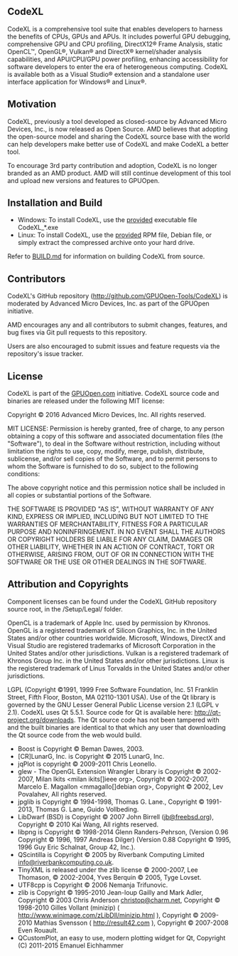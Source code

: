## CodeXL

CodeXL is a comprehensive tool suite that enables developers to harness the benefits of CPUs, GPUs and APUs. It includes powerful GPU debugging, comprehensive GPU and CPU profiling, DirectX12® Frame Analysis, static OpenCL™, OpenGL®, Vulkan® and DirectX® kernel/shader analysis capabilities, and APU/CPU/GPU power profiling, enhancing accessibility for software developers to enter the era of heterogeneous computing. CodeXL is available both as a Visual Studio® extension and a standalone user interface application for Windows® and Linux®.

## Motivation

CodeXL, previously a tool developed as closed-source by Advanced Micro Devices, Inc., is now released as Open Source. AMD believes that adopting the open-source model and sharing the CodeXL source base with the world can help developers make better use of CodeXL and make CodeXL a better tool.

To encourage 3rd party contribution and adoption, CodeXL is no longer branded as an AMD product. AMD will still continue development of this tool and upload new versions and features to GPUOpen.


## Installation and Build

* Windows: To install CodeXL, use the [provided](https://github.com/GPUOpen-Tools/CodeXL/releases) executable file CodeXL_*.exe
* Linux: To install CodeXL, use the [provided](https://github.com/GPUOpen-Tools/CodeXL/releases) RPM file, Debian file, or simply extract the compressed archive onto your hard drive.


Refer to [BUILD.md](BUILD.md) for information on building CodeXL from source.

## Contributors

CodeXL's GitHub repository (http://github.com/GPUOpen-Tools/CodeXL) is moderated by Advanced Micro Devices, Inc. as part of the GPUOpen initiative.

AMD encourages any and all contributors to submit changes, features, and bug fixes via Git pull requests to this repository.

Users are also encouraged to submit issues and feature requests via the repository's issue tracker.

## License

CodeXL is part of the [GPUOpen.com](http://gpuopen.com/) initiative. CodeXL source code and binaries are released under the following MIT license:

Copyright © 2016 Advanced Micro Devices, Inc. All rights reserved.

MIT LICENSE:
Permission is hereby granted, free of charge, to any person obtaining a copy of this software and associated documentation files (the "Software"), to deal in the Software without restriction, including without limitation the rights to use, copy, modify, merge, publish, distribute, sublicense, and/or sell copies of the Software, and to permit persons to whom the Software is furnished to do so, subject to the following conditions:
 
The above copyright notice and this permission notice shall be included in all copies or substantial portions of the Software.
 
THE SOFTWARE IS PROVIDED "AS IS", WITHOUT WARRANTY OF ANY KIND, EXPRESS OR IMPLIED, INCLUDING BUT NOT LIMITED TO THE WARRANTIES OF MERCHANTABILITY, FITNESS FOR A PARTICULAR PURPOSE AND NONINFRINGEMENT.  IN NO EVENT SHALL THE AUTHORS OR COPYRIGHT HOLDERS BE LIABLE FOR ANY CLAIM, DAMAGES OR OTHER LIABILITY, WHETHER IN AN ACTION OF CONTRACT, TORT OR OTHERWISE, ARISING FROM, OUT OF OR IN CONNECTION WITH THE SOFTWARE OR THE USE OR OTHER DEALINGS IN THE SOFTWARE.

## Attribution and Copyrights

Component licenses can be found under the CodeXL GitHub repository source root, in the /Setup/Legal/ folder.

OpenCL is a trademark of Apple Inc. used by permission by Khronos. OpenGL is a registered trademark of Silicon Graphics, Inc. in the United States and/or other countries worldwide. Microsoft, Windows, DirectX and Visual Studio are registered trademarks of Microsoft Corporation in the United States and/or other jurisdictions. Vulkan is a registered trademark of Khronos Group Inc. in the United States and/or other jurisdictions. Linux is the registered trademark of Linus Torvalds in the United States and/or other jurisdictions.

LGPL (Copyright ©1991, 1999 Free Software Foundation, Inc.  51 Franklin Street, Fifth Floor, Boston, MA  02110-1301 USA). Use of the Qt library is governed by the GNU Lesser General Public License version 2.1 (LGPL v 2.1). CodeXL uses Qt 5.5.1. Source code for Qt is available here: http://qt-project.org/downloads. The Qt source code has not been tampered with and the built binaries are identical to that which any user that downloading the Qt source code from the web would build.

* Boost is Copyright © Beman Dawes, 2003.
* [CR]LunarG, Inc. is Copyright © 2015 LunarG, Inc.
* jqPlot is copyright © 2009-2011 Chris Leonello.
* glew - The OpenGL Extension Wrangler Library is Copyright © 2002-2007, Milan Ikits <milan ikits[]ieee org>, Copyright © 2002-2007, Marcelo E. Magallon <mmagallo[]debian org>, Copyright © 2002, Lev Povalahev, All rights reserved.
* jpglib is Copyright © 1994-1998, Thomas G. Lane., Copyright © 1991-2013, Thomas G. Lane, Guido Vollbeding. 
* LibDwarf (BSD) is Copyright © 2007 John Birrell (jb@freebsd.org),  Copyright © 2010 Kai Wang,  All rights reserved.
* libpng is Copyright © 1998-2014 Glenn Randers-Pehrson, (Version 0.96 Copyright © 1996, 1997 Andreas Dilger) (Version 0.88 Copyright © 1995, 1996 Guy Eric Schalnat, Group 42, Inc.).
* QScintilla is Copyright © 2005 by Riverbank Computing Limited <info@riverbankcomputing.co.uk>.
* TinyXML is released under the zlib license © 2000-2007, Lee Thomason, © 2002-2004, Yves Berquin © 2005, Tyge Lovset.
* UTF8cpp is Copyright © 2006 Nemanja Trifunovic.
* zlib is Copyright © 1995-2010 Jean-loup Gailly and Mark Adler, Copyright © 2003 Chris Anderson <christop@charm.net>, Copyright © 1998-2010 Gilles Vollant (minizip) ( http://www.winimage.com/zLibDll/minizip.html ), Copyright © 2009-2010 Mathias Svensson ( http://result42.com ), Copyright © 2007-2008 Even Rouault.
* QCustomPlot, an easy to use, modern plotting widget for Qt, Copyright (C) 2011-2015 Emanuel Eichhammer
